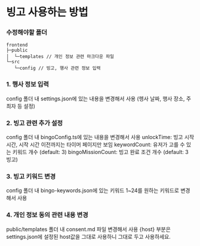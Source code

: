 # 빙고 사용하는 방법

### 수정해야할 폴더

```
frontend
├─public        
│  └─templates // 개인 정보 관련 마크다운 파일
└─src
   └─config // 빙고, 행사 관련 정보 입력
```

### 1. 행사 정보 입력
config 폴더 내 settings.json에 있는 내용을 변경해서 사용
(헹사 날짜, 행사 장소, 주최자 등 설정)

### 2. 빙고 관련 추가 설정
config 폴더 내 bingoConfig.ts에 있는 내용을 변경해서 사용
unlockTime: 빙고 시작 시간, 시작 시간 이전까지는 타이머 페이지만 보임
keywordCount: 유저가 고를 수 있는 키워드 개수 (default: 3)
bingoMissionCount: 빙고 완료 조건 개수 (default: 3 빙고)

### 3. 빙고 키워드 변경
config 폴더 내 bingo-keywords.json에 있는 키워드 1~24를 원하는 키워드로 변경해서 사용

### 4. 개인 정보 동의 관련 내용 변경
public/templates 폴더 내 consent.md 파일 변경해서 사용
{host} 부분은 settings.json에 설정된 host값을 그대로 사용하니 그대로 두고 사용하세요.
